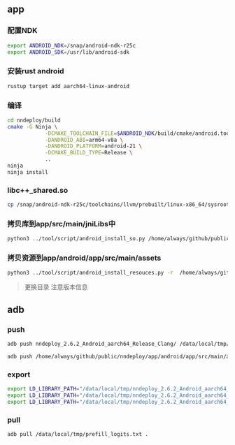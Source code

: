 
## app

### 配置NDK
```bash
export ANDROID_NDK=/snap/android-ndk-r25c
export ANDROID_SDK=/usr/lib/android-sdk
```

### 安装rust android
```bash
rustup target add aarch64-linux-android
```

### 编译
```bash
cd nndeploy/build
cmake -G Ninja \
            -DCMAKE_TOOLCHAIN_FILE=$ANDROID_NDK/build/cmake/android.toolchain.cmake\
            -DANDROID_ABI=arm64-v8a \
            -DANDROID_PLATFORM=android-21 \
            -DCMAKE_BUILD_TYPE=Release \
            ..
ninja
ninja install
```

### libc++_shared.so
```bash
cp /snap/android-ndk-r25c/toolchains/llvm/prebuilt/linux-x86_64/sysroot/usr/lib/aarch64-linux-android/libc++_shared.so /home/always/github/public/nndeploy/build/nndeploy_2.6.2_Android_aarch64_Release_Clang/lib
```

### 拷贝库到app/src/main/jniLibs中
```bash
python3 ../tool/script/android_install_so.py /home/always/github/public/nndeploy/build/nndeploy_2.6.2_Android_aarch64_Release_Clang /home/always/github/public/nndeploy/app/android/app/src/main/jniLibs/arm64-v8a
```

### 拷贝资源到app/android/app/src/main/assets
```bash
python3 ../tool/script/android_install_resouces.py -r  /home/always/github/public/nndeploy/resources/ -a /home/always/github/public/nndeploy/app/android/app/src/main/assets
```


> 更换目录
> 注意版本信息

## adb 

### push
```bash
adb push nndeploy_2.6.2_Android_aarch64_Release_Clang/ /data/local/tmp/

adb push /home/always/github/public/nndeploy/app/android/app/src/main/assets/resources/ /data/local/tmp/
```

### export
```bash
export LD_LIBRARY_PATH="/data/local/tmp/nndeploy_2.6.2_Android_aarch64_Release_Clang/third_party/build_64/lib/arm64-v8a:${LD_LIBRARY_PATH}"
export LD_LIBRARY_PATH="/data/local/tmp/nndeploy_2.6.2_Android_aarch64_Release_Clang/third_party/opencv/lib/arm64-v8a:${LD_LIBRARY_PATH}"
export LD_LIBRARY_PATH="/data/local/tmp/nndeploy_2.6.2_Android_aarch64_Release_Clang/lib:${LD_LIBRARY_PATH}"
```

### pull
```bash
adb pull /data/local/tmp/prefill_logits.txt .

